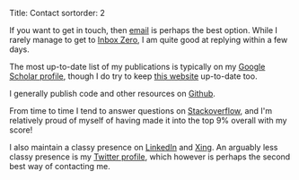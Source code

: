 Title: Contact
sortorder: 2

If you want to get in touch, then <a href="mailto:tkober@inf.ed.ac.uk"><i class="fa fa-envelope"></i><span> email</span></a> is perhaps the best option. While I rarely manage to get to <a href="https://www.urbandictionary.com/define.php?term=Inbox%20Zero" target="_blank">Inbox Zero</a>, I am quite good at replying within a few days.

The most up-to-date list of my publications is typically on my <a href="https://scholar.google.at/citations?user=1YCMKBgAAAAJ&hl=en" target="_blank"><i class="fa fa-university"></i><span> Google Scholar profile</span></a>, though I do try to keep [this website](./publications) up-to-date too. 

I generally publish code and other resources on <a href="https://github.com/tttthomasssss/" target="_blank"><i class="fa fa-github"></i><span> Github</span></a>. 

From time to time I tend to answer questions on <a href="https://stackoverflow.com/users/1150479/tttthomasssss" target="_blank"><i class="fa fa-stack-overflow"></i><span> Stackoverflow</span></a>, and I'm relatively proud of myself of having made it into the top 9% overall with my score!

I also maintain a classy presence on <a href="https://www.linkedin.com/in/thomas-kober-18450617/" target="_blank"><i class="fa fa-linkedin"></i><span> LinkedIn</span></a> and <a href="https://www.xing.com/profile/Thomas_Kober5/"  target="_blank"><i class="fa fa-xing"></i><span> Xing</span></a>. An arguably less classy presence is my <a href="https://twitter.com/tttthomasssss" target="_blank"><i class="fa fa-twitter"></i><span> Twitter profile</span></a>, which however is perhaps the second best way of contacting me.